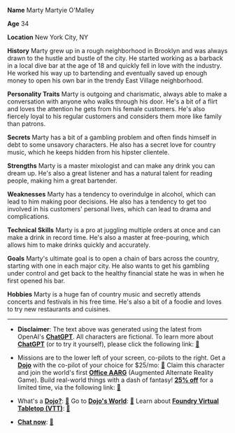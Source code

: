 **Name** Marty Martyie O'Malley

**Age** 34

**Location** New York City, NY

**History** Marty grew up in a rough neighborhood in Brooklyn and was always drawn to the hustle and bustle of the city. He started working as a barback in a local dive bar at the age of 18 and quickly fell in love with the industry. He worked his way up to bartending and eventually saved up enough money to open his own bar in the trendy East Village neighborhood.

**Personality Traits** Marty is outgoing and charismatic, always able to make a conversation with anyone who walks through his door. He's a bit of a flirt and loves the attention he gets from his female customers. He's also fiercely loyal to his regular customers and considers them more like family than patrons.

**Secrets** Marty has a bit of a gambling problem and often finds himself in debt to some unsavory characters. He also has a secret love for country music, which he keeps hidden from his hipster clientele.

**Strengths** Marty is a master mixologist and can make any drink you can dream up. He's also a great listener and has a natural talent for reading people, making him a great bartender.

**Weaknesses** Marty has a tendency to overindulge in alcohol, which can lead to him making poor decisions. He also has a tendency to get too involved in his customers' personal lives, which can lead to drama and complications.

**Technical Skills** Marty is a pro at juggling multiple orders at once and can make a drink in record time. He's also a master at free-pouring, which allows him to make drinks quickly and accurately.

**Goals** Marty's ultimate goal is to open a chain of bars across the country, starting with one in each major city. He also wants to get his gambling under control and get back to the healthy financial state he was in when he first opened his bar.

**Hobbies** Marty is a huge fan of country music and secretly attends concerts and festivals in his free time. He's also a bit of a foodie and loves to try new restaurants and cuisines.
 

---
* **Disclaimer**: The text above was generated using the latest from OpenAI's [**ChatGPT**](https://openai.com/blog/chatgpt/).  All characters are fictional.  To learn more about [**ChatGPT**](https://openai.com/blog/chatgpt/) (or to try it yourself), please click the following link: [:closed_book:](https://openai.com/blog/chatgpt/)

* Missions are to the lower left of your screen, co-pilots to the right. Get a [**Dojo**](https://workmates.live/marketplace) with the co-pilot of your choice for $25/mo: [:green_book:](https://workmates.live/marketplace) Claim this character and join the world's first [**Office AARG**](https://dojos.world) (Augmented Alternate Reality Game). Build real-world things with a dash of fantasy! [**25% off**](https://blog.workmates.live/deal-on-a-dojo) for a limited time, via the following link: [:green_book:](https://blog.workmates.live/deal-on-a-dojo) 

* What's a [**Dojo?**](https://workdojos.com): [:blue_book:](https://workdojos.com)  Go to [**Dojo's World**](https://dojos.world): [:blue_book:](https://dojos.world)  Learn about [**Foundry Virtual Tabletop (VTT)**](https://foundryvtt.com): [:closed_book:](https://foundryvtt.com/)

* [**Chat now**](https://chat.workmates.live/channel/support): [:ledger:](https://chat.workmates.live/channel/support)